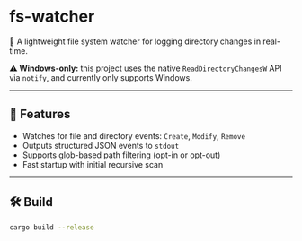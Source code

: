 # fs-watcher

📁 A lightweight file system watcher for logging directory changes in real-time.

**⚠️ Windows-only:** this project uses the native `ReadDirectoryChangesW` API via `notify`, and currently only supports Windows.

---

## 🚀 Features

- Watches for file and directory events: `Create`, `Modify`, `Remove`
- Outputs structured JSON events to `stdout`
- Supports glob-based path filtering (opt-in or opt-out)
- Fast startup with initial recursive scan

---

## 🛠️ Build

```bash
cargo build --release
